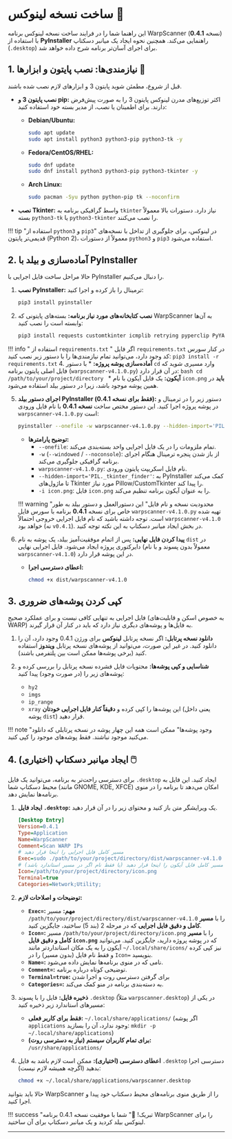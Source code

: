 # ساخت نسخه لینوکس 🐧

این راهنما شما را در فرایند ساخت نسخه لینوکس برنامه WarpScanner (نسخه **0.4.1**) با استفاده از **PyInstaller** راهنمایی می‌کند. همچنین نحوه ایجاد یک میانبر دسکتاپ (`.desktop`) برای اجرای آسان‌تر برنامه شرح داده خواهد شد.

## 1. نیازمندی‌ها: نصب پایتون و ابزارها 🐍

قبل از شروع، مطمئن شوید پایتون 3 و ابزارهای لازم نصب شده باشند.

*   **نصب پایتون 3 و pip:**
    اکثر توزیع‌های مدرن لینوکس پایتون 3 را به صورت پیش‌فرض دارند. برای اطمینان یا نصب، از مدیر بسته خود استفاده کنید:

    *   **Debian/Ubuntu:**
        ```bash
        sudo apt update
        sudo apt install python3 python3-pip python3-tk -y
        ```
    *   **Fedora/CentOS/RHEL:**
        ```bash
        sudo dnf update
        sudo dnf install python3 python3-pip python3-tkinter -y
        ```
    *   **Arch Linux:**
        ```bash
        sudo pacman -Syu python python-pip tk --noconfirm
        ```
*   **نصب Tkinter:**
    واسط گرافیکی برنامه به `tkinter` نیاز دارد. دستورات بالا معمولاً بسته `python3-tk` یا `python3-tkinter` را نصب می‌کنند.

!!! tip "استفاده از `python3` و `pip3`"
    در لینوکس، برای جلوگیری از تداخل با نسخه‌های قدیمی‌تر پایتون (Python 2)، معمولاً از دستورات `python3` و `pip3` استفاده می‌شود.

## 2. آماده‌سازی و بیلد با PyInstaller

حالا مراحل ساخت فایل اجرایی با PyInstaller را دنبال می‌کنیم.

1.  **نصب PyInstaller:**
    ترمینال را باز کرده و اجرا کنید:
    ```bash
    pip3 install pyinstaller
    ```

2.  **نصب کتابخانه‌های مورد نیاز برنامه:**
    بسته‌های پایتونی که WarpScanner به آن‌ها وابسته است را نصب کنید:
    ```bash
    pip3 install requests customtkinter icmplib retrying pyperclip PyYAML Pillow cryptography
    ```
!!! info " استفاده از `requirements.txt` "
    اگر فایل `requirements.txt` در کنار سورس کد وجود دارد، می‌توانید تمام نیازمندی‌ها را با دستور زیر نصب کنید:
    `pip3 install -r requirements.txt`
4.  **آماده‌سازی پوشه پروژه:**
    *   با دستور `cd` وارد مسیری شوید که فایل اصلی پایتون برنامه (`warpscanner-v4.1.0.py`) در آن قرار دارد:
        ```bash
        cd /path/to/your/project/directory
        ```
    *   **آیکون:** یک فایل آیکون با نام `icon.png` **باید** در همین پوشه موجود باشد، زیرا در دستور بیلد استفاده می‌شود.

5.  **اجرای دستور بیلد PyInstaller (فقط برای نسخه 0.4.1):**
    دستور زیر را در ترمینال و در پوشه پروژه اجرا کنید. این دستور مختص ساخت **نسخه 0.4.1** با نام فایل ورودی `warpscanner-v4.1.0.py` است:

    ```bash
    pyinstaller --onefile -w warpscanner-v4.1.0.py --hidden-import='PIL._tkinter_finder' -i icon.png
    ```

    *   **توضیح پارامترها:**
        *   `--onefile`: تمام ملزومات را در یک فایل اجرایی واحد بسته‌بندی می‌کند.
        *   `-w` (`--windowed` / `--noconsole`): از باز شدن پنجره ترمینال هنگام اجرای برنامه گرافیکی جلوگیری می‌کند.
        *   `warpscanner-v4.1.0.py`: نام فایل اسکریپت پایتون ورودی.
        *   `--hidden-import='PIL._tkinter_finder'`: به PyInstaller کمک می‌کند تا ماژول‌های Tkinter مورد نیاز Pillow/CustomTkinter را پیدا کند.
        *   `-i icon.png`: فایل `icon.png` را به عنوان آیکون برنامه تنظیم می‌کند.

    !!! warning "محدودیت نسخه و نام فایل"
        این دستورالعمل و دستور بیلد به طور خاص برای نسخه **0.4.1** برنامه با سورس فایل `warpscanner-v4.1.0.py` تهیه شده است. توجه داشته باشید که نام فایل اجرایی خروجی احتمالاً `warpscanner-v4.1.0` خواهد بود (نه `v0.4.1`). در بخش ایجاد میانبر دسکتاپ به این نکته توجه کنید.

6.  **پیدا کردن فایل نهایی:**
    پس از اتمام موفقیت‌آمیز بیلد، یک پوشه به نام `dist` در دایرکتوری پروژه ایجاد می‌شود. فایل اجرایی نهایی (معمولاً بدون پسوند و با نام `warpscanner-v4.1.0`) در این پوشه قرار دارد.
    *   **اعطای دسترسی اجرا:**
        ```bash
        chmod +x dist/warpscanner-v4.1.0
        ```

## 3. کپی کردن پوشه‌های ضروری

فایل اجرایی به تنهایی کافی نیست و برای عملکرد صحیح (به خصوص اسکن و قابلیت‌های WARP) به فایل‌ها و پوشه‌های دیگری نیاز دارد که باید در کنار آن قرار گیرند.

1.  **دانلود نسخه پرتابل:**
    اگر نسخه پرتابل **لینوکس** برای ورژن 0.4.1 وجود دارد، آن را دانلود کنید. در غیر این صورت، می‌توانید از پوشه‌های نسخه پرتابل **ویندوز** استفاده کنید (برخی پوشه‌ها ممکن است بین پلتفرمی باشند).

2.  **شناسایی و کپی پوشه‌ها:**
    محتویات فایل فشرده نسخه پرتابل را بررسی کرده و پوشه‌های زیر را (در صورت وجود) پیدا کنید:
    *   `hy2`
    *   `imgs`
    *   `ip_range`
    *   `xray`
    این پوشه‌ها را کپی کرده و **دقیقاً کنار فایل اجرایی خودتان** (یعنی داخل پوشه `dist`) قرار دهید.

!!! note "وجود پوشه‌ها"
    ممکن است همه این چهار پوشه در نسخه پرتابلی که دانلود می‌کنید موجود نباشند. فقط پوشه‌های موجود را کپی کنید.

## 4. ایجاد میانبر دسکتاپ (اختیاری) 🖱️

برای دسترسی راحت‌تر به برنامه، می‌توانید یک فایل `.desktop` ایجاد کنید. این فایل به محیط دسکتاپ شما (مانند GNOME, KDE, XFCE) امکان می‌دهد تا برنامه را در منوی برنامه‌ها نمایش دهد.

1.  **ایجاد فایل `.desktop`:**
    یک ویرایشگر متن باز کنید و محتوای زیر را در آن قرار دهید.

    ```ini
    [Desktop Entry]
    Version=0.4.1
    Type=Application
    Name=WarpScanner
    Comment=Scan WARP IPs
    # مسیر کامل فایل اجرایی را اینجا قرار دهید
    Exec=sudo ./path/to/your/project/directory/dist/warpscanner-v4.1.0
    # مسیر کامل فایل آیکون را اینجا قرار دهید (یا فقط نام اگر در مسیر استاندارد باشد)
    Icon=/path/to/your/project/directory/icon.png
    Terminal=true
    Categories=Network;Utility;
    ```

2.  **توضیحات و اصلاحات لازم:**
    *   **`Exec=`:** **مهم:** مسیر `/path/to/your/project/directory/dist/warpscanner-v4.1.0` را با **مسیر کامل و دقیق فایل اجرایی** که در مرحله 2 (بند 5) ساختید، جایگزین کنید.
    *   **`Icon=`:** مسیر `/path/to/your/project/directory/icon.png` را با **مسیر کامل و دقیق فایل `icon.png`** که در پوشه پروژه دارید، جایگزین کنید. می‌توانید آیکون را به یک مکان استانداردتر مانند `~/.local/share/icons/` نیز کپی کرده و فقط نام فایل (بدون مسیر) را در `Icon=` بنویسید.
    *   **`Name=`:** نامی که در منوی برنامه‌ها نمایش داده می‌شود.
    *   **`Comment=`:** توضیحی کوتاه درباره برنامه.
    *   **`Terminal=true`:** برای گرفتن دسترسی روت و اجرا شدن
    *   **`Categories=`:** به دسته‌بندی برنامه در منو کمک می‌کند.

3.  **ذخیره فایل:**
    فایل را با پسوند `.desktop` (مثلاً `warpscanner.desktop`) در یکی از مسیرهای استاندارد زیر ذخیره کنید:
    *   **فقط برای کاربر فعلی:** `~/.local/share/applications/` (اگر پوشه `applications` وجود ندارد، آن را بسازید: `mkdir -p ~/.local/share/applications`)
    *   **برای تمام کاربران سیستم (نیاز به دسترسی روت):** `/usr/share/applications/`

4.  **اعطای دسترسی (اختیاری):**
    ممکن است لازم باشد به فایل `.desktop` دسترسی اجرا بدهید (اگرچه همیشه لازم نیست):
    ```bash
    chmod +x ~/.local/share/applications/warpscanner.desktop
    ```

حالا باید بتوانید WarpScanner را از طریق منوی برنامه‌های محیط دسکتاپ خود پیدا و اجرا کنید.

!!! success "تبریک! 🎉"
    شما با موفقیت نسخه 0.4.1 برنامه WarpScanner را برای لینوکس بیلد کردید و یک میانبر دسکتاپ برای آن ساختید.

---
